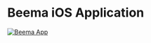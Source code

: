 # Beema iOS Application
<a href="https://media.giphy.com/media/Yqc6CYtW7aTtfhGIm6/giphy.gif"><img src="https://media.giphy.com/media/Yqc6CYtW7aTtfhGIm6/giphy.gif" title= "Beema App"></a>


